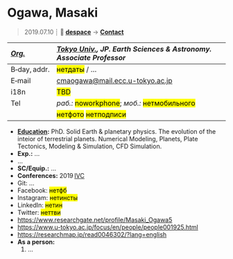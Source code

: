 # Ogawa, Masaki
> 2019.07.10 ┊ **🚀 [despace](index.md)** → **[Contact](contact.md)**

|*[Org.](contact.md)*|*[Tokyo Univ.](zz_tokyo_univ.md), JP. Earth Sciences & Astronomy. Associate Professor*|
|:--|:--|
|B‑day, addr.| <mark>нетдаты</mark> / … |
|E‑mail| <cmaogawa@mail.ecc.u-tokyo.ac.jp> |
|i18n| <mark>TBD</mark> |
|Tel|*раб.:* <mark>noworkphone</mark>; *моб.:* <mark>нетмобильного</mark> |
|| <mark>нетфото</mark> <mark>нетподписи</mark> |

   - **[Education](edu.md):** PhD. Solid Earth & planetary physics. The evolution of the inteior of terrestrial planets. Numerical Modeling, Planets, Plate Tectonics, Modeling & Simulation, CFD Simulation.
   - **Exp.:** …
   - …
   - **SC/Equip.:** …
   - **Conferences:** 2019 [IVC](ivc_2019.md)
   - Git: …
   - Facebook: <mark>нетфб</mark>
   - Instagram: <mark>нетинсты</mark>
   - LinkedIn: <mark>нетин</mark>
   - Twitter: <mark>неттви</mark>
   - <https://www.researchgate.net/profile/Masaki_Ogawa5>
   - <https://www.u-tokyo.ac.jp/focus/en/people/people001925.html>
   - <https://researchmap.jp/read0046302/?lang=english>
   - **As a person:**
      1. …
